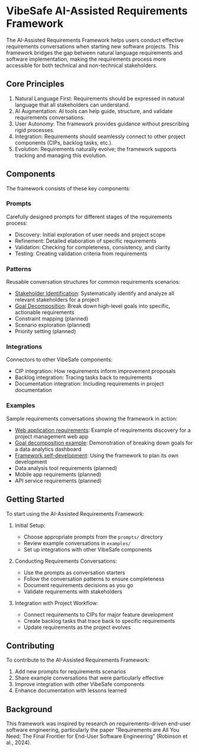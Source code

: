 # VibeSafe AI-Assisted Requirements Framework

The AI-Assisted Requirements Framework helps users conduct effective requirements conversations when starting new software projects. This framework bridges the gap between natural language requirements and software implementation, making the requirements process more accessible for both technical and non-technical stakeholders.

## Core Principles

1. Natural Language First: Requirements should be expressed in natural language that all stakeholders can understand.
2. AI Augmentation: AI tools can help guide, structure, and validate requirements conversations.
3. User Autonomy: The framework provides guidance without prescribing rigid processes.
4. Integration: Requirements should seamlessly connect to other project components (CIPs, backlog tasks, etc.).
5. Evolution: Requirements naturally evolve; the framework supports tracking and managing this evolution.

## Components

The framework consists of these key components:

### Prompts

Carefully designed prompts for different stages of the requirements process:

- Discovery: Initial exploration of user needs and project scope
- Refinement: Detailed elaboration of specific requirements
- Validation: Checking for completeness, consistency, and clarity
- Testing: Creating validation criteria from requirements

### Patterns

Reusable conversation structures for common requirements scenarios:

- [Stakeholder Identification](patterns/stakeholder-identification.md): Systematically identify and analyze all relevant stakeholders for a project
- [Goal Decomposition](patterns/goal-decomposition.md): Break down high-level goals into specific, actionable requirements
- Constraint mapping (planned)
- Scenario exploration (planned)
- Priority setting (planned)

### Integrations

Connectors to other VibeSafe components:
- CIP integration: How requirements inform improvement proposals
- Backlog integration: Tracing tasks back to requirements
- Documentation integration: Including requirements in project documentation

### Examples

Sample requirements conversations showing the framework in action:

- [Web application requirements](examples/web-app-discovery.md): Example of requirements discovery for a project management web app
- [Goal decomposition example](examples/goal-decomposition-example.md): Demonstration of breaking down goals for a data analytics dashboard
- [Framework self-development](examples/framework-self-development.md): Using the framework to plan its own development
- Data analysis tool requirements (planned)
- Mobile app requirements (planned)
- API service requirements (planned)

## Getting Started

To start using the AI-Assisted Requirements Framework:

1. Initial Setup: 
   - Choose appropriate prompts from the `prompts/` directory
   - Review example conversations in `examples/`
   - Set up integrations with other VibeSafe components

2. Conducting Requirements Conversations:
   - Use the prompts as conversation starters
   - Follow the conversation patterns to ensure completeness
   - Document requirements decisions as you go
   - Validate requirements with stakeholders

3. Integration with Project Workflow:
   - Connect requirements to CIPs for major feature development
   - Create backlog tasks that trace back to specific requirements
   - Update requirements as the project evolves

## Contributing

To contribute to the AI-Assisted Requirements Framework:

1. Add new prompts for requirements scenarios
2. Share example conversations that were particularly effective
3. Improve integration with other VibeSafe components
4. Enhance documentation with lessons learned

## Background

This framework was inspired by research on requirements-driven end-user software engineering, particularly the paper "Requirements are All You Need: The Final Frontier for End-User Software Engineering" (Robinson et al., 2024). 